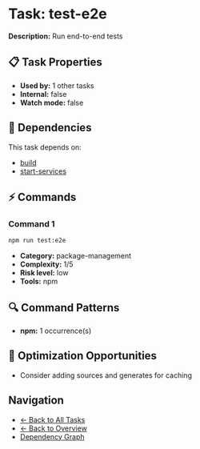 # Task: test-e2e

**Description:** Run end-to-end tests

## 📋 Task Properties

- **Used by:** 1 other tasks
- **Internal:** false
- **Watch mode:** false

## 🔗 Dependencies

This task depends on:

- [build](build.md)
- [start-services](start-services.md)

## ⚡ Commands

### Command 1

```bash
npm run test:e2e
```

- **Category:** package-management
- **Complexity:** 1/5
- **Risk level:** low
- **Tools:** npm

## 🔍 Command Patterns

- **npm:** 1 occurrence(s)

## 🚀 Optimization Opportunities

- Consider adding sources and generates for caching

## Navigation

- [← Back to All Tasks](../summaries/all-tasks.md)
- [← Back to Overview](../README.md)
- [Dependency Graph](dependency-graph.md)
